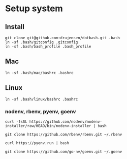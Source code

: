 # Setup system

## Install
```
git clone git@github.com:drujensen/dotbash.git .bash
ln -sf .bash/gitconfig .gitconfig
ln -sf .bash/bash_profile .bash_profile
```

## Mac
```
ln -sf .bash/mac/bashrc .bashrc
```

## Linux
```
ln -sf .bash/linux/bashrc .bashrc
```

### nodenv, rbenv, pyenv, goenv
```
curl -fsSL https://github.com/nodenv/nodenv-installer/raw/HEAD/bin/nodenv-installer | bash

git clone https://github.com/rbenv/rbenv.git ~/.rbenv

curl https://pyenv.run | bash

git clone https://github.com/go-nv/goenv.git ~/.goenv
